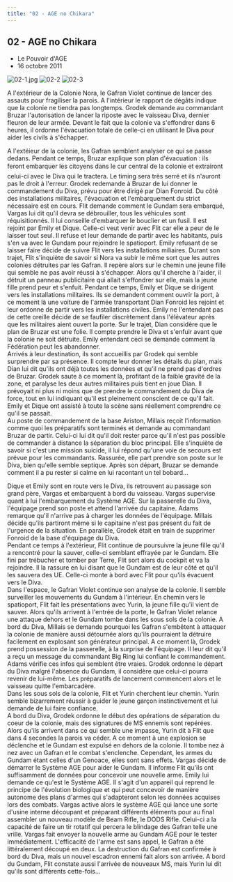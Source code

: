 ```yaml
---
title: "02 - AGE no Chikara"
---
```


02 - AGE no Chikara
-------------------

* Le Pouvoir d'AGE
* 16 octobre 2011


![02-1.jpg](/images/mini/images-stories-saga-gundamage-episodes-_tb_150x84_02-1.jpg) ![02-2](/images/mini/images-stories-saga-gundamage-episodes-_tb_150x84_02-2.jpg) ![02-3](/images/mini/images-stories-saga-gundamage-episodes-_tb_150x84_02-3.jpg)


A l'extérieur de la Colonie Nora, le Gafran Violet continue de lancer des assauts pour fragiliser la parois. A l'intérieur le rapport de dégâts indique que la colonie ne tiendra pas longtemps. Grodek demande au commandant Bruzar l'autorisation de lancer la riposte avec le vaisseau Diva, dernier fleuron de leur armée. Devant le fait que la colonie va s'effondrer dans 6 heures, il ordonne l'évacuation totale de celle-ci en utilisant le Diva pour aider les civils à s'échapper.


A l'extéieur de la colonie, les Gafran semblent analyser ce qui se passe dedans. Pendant ce temps, Bruzar explique son plan d'évacuation : ils feront embarquer les citoyens dans le cur central de la colonie et extrairont celui-ci avec le Diva qui le tractera. Le timing sera très serré et ils n'auront pas le droit à l'erreur. Grodek redemande à Bruzar de lui donner le commandement du Diva, prévu pour être dirigé par Dian Fonroid. Du côté des installations militaires, l'évacuation et l'embarquement du strict nécessaire est en cours. Flit demande comment le Gundam sera embarqué, Vargas lui dit qu'il devra se débrouiller, tous les véhicules sont réquisitionnés. Il lui conseille d'embarquer le bouclier et un fusil. Il est rejoint par Emily et Dique. Celle-ci veut venir avec Flit car elle a peur de le laisser tout seul. Il refuse et leur demande de partir avec les habitants, puis s'en va avec le Gundam pour rejoindre le spatioport. Emily refusant de se laisser faire décide de suivre Flit vers les installations miliaires. Durant son trajet, Flit s'inquiète de savoir si Nora va subir le même sort que les autres colonies détruites par les Gafran. Il repère alors sur le chemin une jeune fille qui semble ne pas avoir réussi à s'échapper. Alors qu'il cherche à l'aider, il détruit un panneau publicitaire qui allait s'effondrer sur elle, mais la jeune fille prend peur et s'enfuit. Pendant ce temps, Emily et Dique se dirigent vers les installations militaires. Ils se demandent comment ouvrir la port, à ce moment là une voiture de l'armée transportant Dian Fonroid les rejoint et leur ordonne de partir vers les installations civiles. Emily ne l'entendant pas de cette oreille décide de se faufiler discrètement dans l'élévateur après que les militaires aient ouvert la porte. Sur le trajet, Dian considère que le plan de Bruzar est une folie. Il compte prendre le Diva et s'enfuir avant que la colonie ne soit détruite. Emily entendant ceci se demande comment la Fédération peut les abandonner.   
Arrivés à leur destination, ils sont accueillis par Grodek qui semble surprendre par sa présence. Il compte leur donner les détails du plan, mais Dian lui dit qu'ils ont déjà toutes les données et qu'il ne prend pas d'ordres de Bruzar. Grodek saute à ce moment là, profitant de la faible gravité de la zone, et paralyse les deux autres militaires puis tient en joue Dian. Il prévoyait ni plus ni moins que de prendre le commandement du Diva de force, tout en lui indiquant qu'il est pleinement conscient de ce qu'il fait. Emily et Dique ont assisté à toute la scène sans réellement comprendre ce qu'il se passait.   
Au poste de commandement de la base Ariston, Millais reçoit l'information comme quoi les préparatifs sont terminés et demande au commandant Bruzar de partir. Celui-ci lui dit qu'il doit rester parce qu'il n'est pas possible de commander à distance la séparation du bloc principal. Elle s'inquiète de savoir si c'est une mission suicide, il lui répond qu'une voie de secours est prévue pour les commandants. Rassurée, elle part prendre son poste sur le Diva, bien qu'elle semble septique. Après son départ, Bruzar se demande comment il a pu rester si calme en lui racontant un tel bobard...


Dique et Emily sont en route vers le Diva, ils retrouvent au passage son grand père, Vargas et embarquent à bord du vaisseau. Vargas supervise quant à lui l'embarquement du Système AGE. Sur la passerelle du Diva, l'équipage prend son poste et attend l'arrivée du capitaine. Adams remarque qu'il n'arrive pas à charger les données de l'équipage. Millais décide qu'ils partiront même si le capitaine n'est pas présent du fait de l'urgence de la situation. En parallèle, Grodek était en train de supprimer Fonroid de la base d'équipage du Diva.   
Pendant ce temps à l'extérieur, Flit continue de poursuivre la jeune fille qu'il a rencontré pour la sauver, celle-ci semblant effrayée par le Gundam. Elle fini par trébucher et tomber par Terre, Flit sort alors du cockpit et va la rejoindre. Il la rassure en lui disant que le Gundam est de leur côté et qu'il les sauvera des UE. Celle-ci monte à bord avec Flit pour qu'ils évacuent vers le Diva.  
Dans l'espace, le Gafran Violet continue son analyse de la colonie. Il semble surveiller les mouvements du Gundam à l'intérieur. En chemin vers le spatioport, Flit fait les présentations avec Yurin, la jeune fille qu'il vient de sauver. Alors qu'ils arrivent à l'entrée de la porte, le Gafran Violet relance une attaque dehors et le Gundam tombe dans les sous sols de la colonie. A bord du Diva, Millais se demande pourquoi les Gafran s'embêtent à attaquer la colonie de manière aussi détournée alors qu'ils pourraient la détruire facilement en explosant son générateur principal. A ce moment là, Grodek prend possession de la passerelle, à la surprise de l'équipage. Il leur dit qu'il a reçu un message du commandant Big Ring lui confiant le commandement. Adams vérifie ces infos qui semblent être vraies. Grodek ordonne le départ du Diva malgré l'absence du Gundam, il considère que celui-ci pourra revenir de lui-même. Les préparatifs de lancement commencent alors et le vaisseau quitte l'embarcadère.   
Dans les sous sols de la colonie, Flit et Yurin cherchent leur chemin. Yurin semble bizarrement réussir à guider le jeune garçon instinctivement et lui demande de lui faire confiance.   
A bord du Diva, Grodek ordonne le début des opérations de séparation du coeur de la colonie, mais des signatures de MS ennemis sont repérées. Alors qu'ils arrivent dans ce qui semble une impasse, Yurin dit à Flit que dans 4 secondes la parois va céder. A ce moment à une explosion se déclenche et le Gundam est expulsé en dehors de la colonie. Il tombe nez à nez avec un Gafran et le combat s'enclenche. Cependant, les armes du Gundam étant celles d'un Genoace, elles sont sans effets. Vargas décide de démarrer le Système AGE pour aider le Gundam. Il informe Flit qu'ils ont suffisamment de données pour concevoir une nouvelle arme. Emily lui demande ce qu'est le Système AGE. Il s'agit d'un appareil qui reprend le principe de l'évolution biologique et qui peut concevoir de manière autonome des plans d'armes qui s'adapteront selon les données acquises lors des combats. Vargas active alors le système AGE qui lance une sorte d'usine interne découpant et préparant différents éléments pour au final assembler un nouveau modèle de Beam Rifle, le DODS Rifle. Celui-ci a la capacité de faire un tir rotatif qui percera le blindage des Gafran telle une vrille. Vargas fait envoyer la nouvelle arme au Gundam AGE pour le tester immédiatement. L'efficacité de l'arme est sans appel, le Gafran a été littéralement découpé en deux. La destruction du Gafran est confirmée à bord du Diva, mais un nouvel escadron ennemi fait alors son arrivée. A bord du Gundam, Flit constate aussi l'arrivée de nouveaux MS, mais Yurin lui dit qu'ils sont différents cette-fois...

